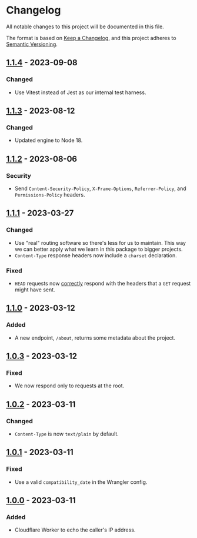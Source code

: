# Changelog
All notable changes to this project will be documented in this file.

The format is based on [Keep a Changelog](https://keepachangelog.com/en/1.0.0/),
and this project adheres to [Semantic Versioning](https://semver.org/spec/v2.0.0.html).

## [1.1.4] - 2023-09-08
### Changed
- Use Vitest instead of Jest as our internal test harness.

## [1.1.3] - 2023-08-12
### Changed
- Updated engine to Node 18.

## [1.1.2] - 2023-08-06
### Security
- Send `Content-Security-Policy`, `X-Frame-Options`, `Referrer-Policy`, and `Permissions-Policy` headers.

## [1.1.1] - 2023-03-27
### Changed
- Use "real" routing software so there's less for us to maintain. This way we can better apply what we learn in this package to bigger projects.
- `Content-Type` response headers now include a `charset` declaration.

### Fixed
- `HEAD` requests now [correctly](https://developer.mozilla.org/en-US/docs/web/http/methods/head) respond with the headers that a `GET` request might have sent.

## [1.1.0] - 2023-03-12
### Added
- A new endpoint, `/about`, returns some metadata about the project.

## [1.0.3] - 2023-03-12
### Fixed
- We now respond only to requests at the root.

## [1.0.2] - 2023-03-11
### Changed
- `Content-Type` is now `text/plain` by default.

## [1.0.1] - 2023-03-11
### Fixed
- Use a valid `compatibility_date` in the Wrangler config.

## [1.0.0] - 2023-03-11
### Added
- Cloudflare Worker to echo the caller's IP address.

[1.1.4]: https://codeberg.org/AverageHelper/ip-echo-cloudflare/compare/v1.1.3...v1.1.4
[1.1.3]: https://codeberg.org/AverageHelper/ip-echo-cloudflare/compare/v1.1.2...v1.1.3
[1.1.2]: https://codeberg.org/AverageHelper/ip-echo-cloudflare/compare/v1.1.1...v1.1.2
[1.1.1]: https://codeberg.org/AverageHelper/ip-echo-cloudflare/compare/v1.1.0...v1.1.1
[1.1.0]: https://codeberg.org/AverageHelper/ip-echo-cloudflare/compare/v1.0.3...v1.1.0
[1.0.3]: https://codeberg.org/AverageHelper/ip-echo-cloudflare/compare/v1.0.2...v1.0.3
[1.0.2]: https://codeberg.org/AverageHelper/ip-echo-cloudflare/compare/v1.0.1...v1.0.2
[1.0.1]: https://codeberg.org/AverageHelper/ip-echo-cloudflare/compare/v1.0.0...v1.0.1
[1.0.0]: https://codeberg.org/AverageHelper/ip-echo-cloudflare/releases/tag/v1.0.0
